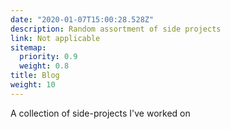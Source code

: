 ```yaml
---
date: "2020-01-07T15:00:28.528Z"
description: Random assortment of side projects 
link: Not applicable
sitemap:
  priority: 0.9
  weight: 0.8
title: Blog
weight: 10
---
```

<!--

This page represents the landing page for "creations" section. It is also shown under the homepage header for "creations". It should be therefore relatively short and sweet.

\-->

<p>A collection of side-projects I've worked on</p>
